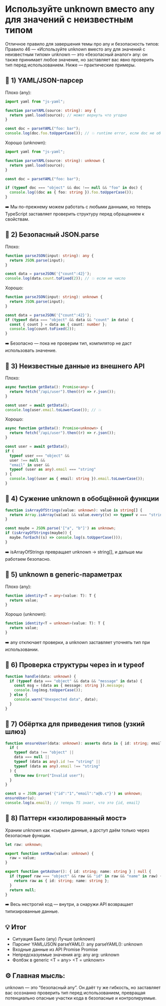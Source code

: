# Используйте unknown вместо any для значений с неизвестным типом

Отличное правило для завершения темы про any и безопасность типов:
Правило 46 — «Используйте unknown вместо any для значений с неизвестным типом»
unknown — это «безопасный аналог» any: он также принимает любое значение, но заставляет вас явно проверить тип перед использованием. Ниже — практические примеры.

## 🔹 1) YAML/JSON-парсер

Плохо (any):

```ts
import yaml from "js-yaml";

function parseYAML(source: string): any {
  return yaml.load(source); // может вернуть что угодно
}
```

```ts
const doc = parseYAML("foo: bar");
console.log(doc.foo.toUpperCase()); // 💥 runtime error, если doc не объект
```

Хорошо (unknown):

```ts
import yaml from "js-yaml";

function parseYAML(source: string): unknown {
  return yaml.load(source);
}

const doc = parseYAML("foo: bar");

if (typeof doc === "object" && doc !== null && "foo" in doc) {
  console.log((doc as { foo: string }).foo.toUpperCase());
}
```

➡️ Мы по-прежнему можем работать с любыми данными,
но теперь TypeScript заставляет проверить структуру перед обращением к свойствам.

## 🔹 2) Безопасный JSON.parse

Плохо:

```ts
function parseJSON(input: string): any {
  return JSON.parse(input);
}

const data = parseJSON('{"count":42}');
console.log(data.count.toFixed(2)); // 💥 если не число
```

Хорошо:

```ts
function parseJSON(input: string): unknown {
  return JSON.parse(input);
}

const data = parseJSON('{"count":42}');
if (typeof data === "object" && data && "count" in data) {
  const { count } = data as { count: number };
  console.log(count.toFixed(2));
}
```

➡️ Безопасно — пока не проверим тип, компилятор не даст использовать значение.

## 🔹 3) Неизвестные данные из внешнего API

Плохо:

```ts
async function getData(): Promise<any> {
  return fetch("/api/user").then((r) => r.json());
}

const user = await getData();
console.log(user.email.toLowerCase()); // 💥
```

Хорошо:

```ts
async function getData(): Promise<unknown> {
  return fetch("/api/user").then((r) => r.json());
}

const user = await getData();
if (
  typeof user === "object" &&
  user !== null &&
  "email" in user &&
  typeof (user as any).email === "string"
) {
  console.log((user as { email: string }).email.toLowerCase());
}
```

## 🔹 4) Сужение unknown в обобщённой функции

```ts
function isArrayOfStrings(value: unknown): value is string[] {
  return Array.isArray(value) && value.every((v) => typeof v === "string");
}

const maybe = JSON.parse('["a", "b"]') as unknown;
if (isArrayOfStrings(maybe)) {
  maybe.forEach((s) => console.log(s.toUpperCase()));
}
```

➡️ isArrayOfStrings превращает unknown → string[], и дальше мы работаем безопасно.

## 🔹 5) unknown в generic-параметрах

Плохо (any):

```ts
function identity<T = any>(value: T): T {
  return value;
}
```

Хорошо (unknown):

```ts
function identity<T = unknown>(value: T): T {
  return value;
}
```

➡️ any отключает проверки, а unknown заставляет уточнять тип при использовании.

## 🔹 6) Проверка структуры через in и typeof

```ts
function handle(data: unknown) {
  if (typeof data === "object" && data && "message" in data) {
    const msg = (data as { message: string }).message;
    console.log(msg.toUpperCase());
  } else {
    console.warn("Unexpected data", data);
  }
}
```

## 🔹 7) Обёртка для приведения типов (узкий шлюз)

```ts
function ensureUser(data: unknown): asserts data is { id: string; email: string } {
  if (
    typeof data !== "object" ||
    data === null ||
    typeof (data as any).id !== "string" ||
    typeof (data as any).email !== "string"
  ) {
    throw new Error("Invalid user");
  }
}

const u = JSON.parse('{"id":"1","email":"a@b.c"}') as unknown;
ensureUser(u);
console.log(u.email); // теперь TS знает, что это {id, email}
```

## 🔹 8) Паттерн «изолированный мост»

Храним unknown как «сырые» данные, а доступ даём только через безопасные функции.

```ts
let raw: unknown;

export function setRaw(value: unknown) {
  raw = value;
}

export function getAsUser(): { id: string; name: string } | null {
  if (typeof raw === "object" && raw && "id" in raw && "name" in raw) {
    return raw as { id: string; name: string };
  }
  return null;
}
```

➡️ Весь нестрогий код — внутри, а снаружи API возвращает типизированные данные.

## 💡 Итог

- Ситуация Было (any) Лучше (unknown)
- Парсинг YAML/JSON parseYAML(): any parseYAML(): unknown
- Входные данные из API Promise<any> Promise<unknown>
- Непредсказуемые значения arg: any arg: unknown
- Фолбэк в generic <T = any> <T = unknown>

## ⚙️ Главная мысль:

unknown — это “безопасный any”.
Он даёт ту же гибкость, но заставляет вас осознанно проверить тип перед использованием,
превращая потенциально опасные участки кода в безопасные и контролируемые.
